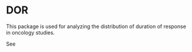 # DOR
This package is used for analyzing the distribution of duration of response in oncology studies.

See 
